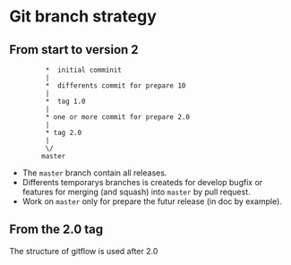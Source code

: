 # Git branch strategy

## From start to version 2

```
         *  initial comminit
         |
         *  differents commit for prepare 10
         |
         *  tag 1.0
         |         
         * one or more commit for prepare 2.0
         |
         * tag 2.0
         |          
         \/
        master
```

* The `master` branch contain all releases.  
* Differents temporarys branches is createds for develop bugfix or features for merging (and squash) into `master` by pull request.  
* Work on `master` only for prepare the futur release (in doc by example).

## From the 2.0 tag

The structure of gitflow is used after 2.0